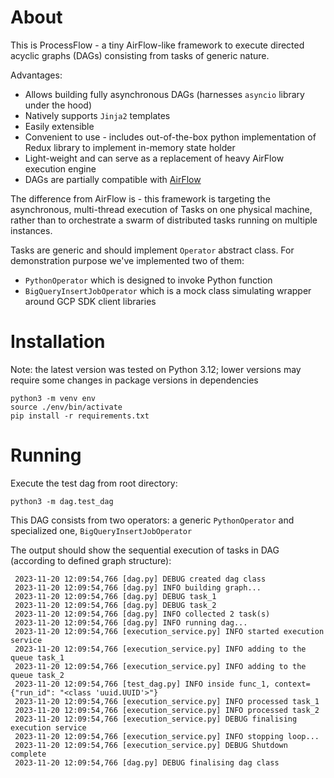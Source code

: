 # About

This is ProcessFlow - a tiny AirFlow-like framework to execute directed acyclic graphs (DAGs) consisting from tasks of generic nature.

Advantages:

* Allows building fully asynchronous DAGs (harnesses `asyncio` library under the hood)
* Natively supports `Jinja2` templates
* Easily extensible
* Convenient to use - includes out-of-the-box python implementation of Redux library to implement in-memory state holder
* Light-weight and can serve as a replacement of heavy AirFlow execution engine
* DAGs are partially compatible with [AirFlow](https://github.com/apache/airflow)

The difference from AirFlow is - this framework is targeting the asynchronous, multi-thread execution of Tasks on one 
physical machine, rather than to orchestrate a swarm of distributed tasks running on multiple instances.

Tasks are generic and should implement `Operator` abstract class. For demonstration purpose we've implemented two of them:

* `PythonOperator` which is designed to invoke Python function
* `BigQueryInsertJobOperator` which is a mock class simulating wrapper around GCP SDK client libraries


# Installation

Note: the latest version was tested on Python 3.12; lower versions may require some changes in package versions in dependencies
```shell
python3 -m venv env
source ./env/bin/activate
pip install -r requirements.txt
```

# Running

Execute the test dag from root directory:

```shell
python3 -m dag.test_dag
```
This DAG consists from two operators: a generic `PythonOperator` and specialized one, `BigQueryInsertJobOperator`

The output should show the sequential execution of tasks in DAG (according to defined graph structure):

```shell
 2023-11-20 12:09:54,766 [dag.py] DEBUG created dag class
 2023-11-20 12:09:54,766 [dag.py] INFO building graph...
 2023-11-20 12:09:54,766 [dag.py] DEBUG task_1
 2023-11-20 12:09:54,766 [dag.py] DEBUG task_2
 2023-11-20 12:09:54,766 [dag.py] INFO collected 2 task(s)
 2023-11-20 12:09:54,766 [dag.py] INFO running dag...
 2023-11-20 12:09:54,766 [execution_service.py] INFO started execution service
 2023-11-20 12:09:54,766 [execution_service.py] INFO adding to the queue task_1
 2023-11-20 12:09:54,766 [execution_service.py] INFO adding to the queue task_2
 2023-11-20 12:09:54,766 [test_dag.py] INFO inside func_1, context={"run_id": "<class 'uuid.UUID'>"}
 2023-11-20 12:09:54,766 [execution_service.py] INFO processed task_1
 2023-11-20 12:09:54,766 [execution_service.py] INFO processed task_2
 2023-11-20 12:09:54,766 [execution_service.py] DEBUG finalising execution service
 2023-11-20 12:09:54,766 [execution_service.py] INFO stopping loop...
 2023-11-20 12:09:54,766 [execution_service.py] DEBUG Shutdown complete
 2023-11-20 12:09:54,766 [dag.py] DEBUG finalising dag class
```
